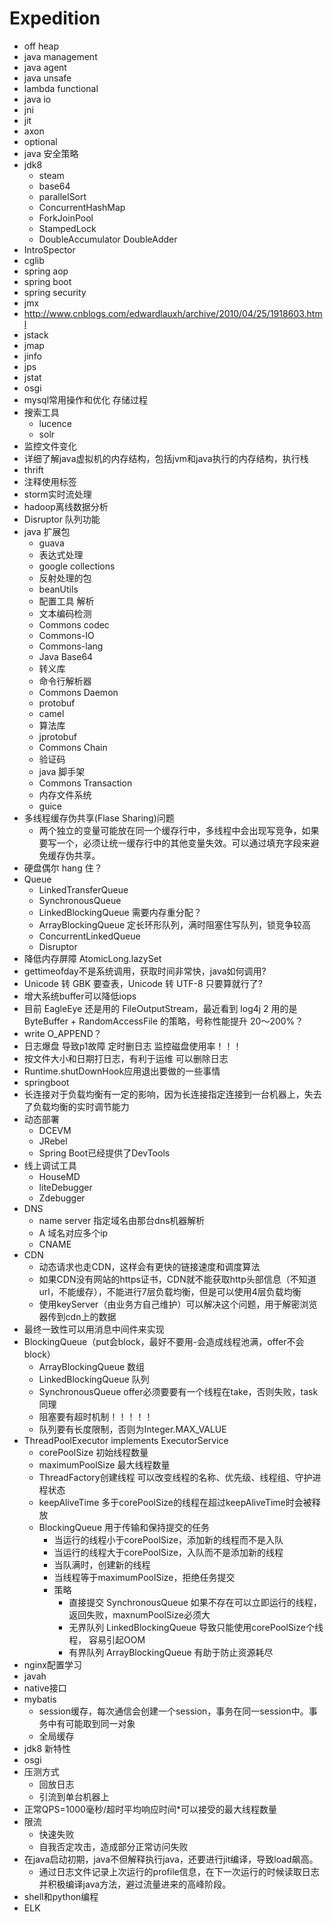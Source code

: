 # Expedition
- off heap
- java management
- java agent
- java unsafe
- lambda functional
- java io
- jni
- jit
- axon
- optional
- java 安全策略
- jdk8
	- steam
	- base64
	- parallelSort
	- ConcurrentHashMap
	- ForkJoinPool
	- StampedLock
	- DoubleAccumulator DoubleAdder
- IntroSpector
- cglib
- spring aop
- spring boot
- spring security
- jmx
- http://www.cnblogs.com/edwardlauxh/archive/2010/04/25/1918603.html
- jstack
- jmap
- jinfo
- jps
- jstat
- osgi
- mysql常用操作和优化 存储过程
- 搜索工具
	- lucence
	- solr
- 监控文件变化
- 详细了解java虚拟机的内存结构，包括jvm和java执行的内存结构，执行栈
- thrift
- 注释使用标签
- storm实时流处理
- hadoop离线数据分析
- Disruptor 队列功能
- java 扩展包
	- guava
	- 表达式处理
	- google collections
	- 反射处理的包
	- beanUtils
	- 配置工具  解析
	- 文本编码检测
	- Commons codec
	- Commons-IO
	- Commons-lang
	- Java Base64
	- 转义库
	- 命令行解析器
	- Commons Daemon
	- protobuf
	- camel
	- 算法库
	- jprotobuf
	- Commons Chain
	- 验证码
	- java 脚手架
	- Commons Transaction
	- 内存文件系统
	- guice
- 多线程缓存伪共享(Flase Sharing)问题
	- 两个独立的变量可能放在同一个缓存行中，多线程中会出现写竞争，如果要写一个，必须让统一缓存行中的其他变量失效。可以通过填充字段来避免缓存伪共享。
- 硬盘偶尔 hang 住？
- Queue
	- LinkedTransferQueue 
	- SynchronousQueue 
	- LinkedBlockingQueue 需要内存重分配？
	- ArrayBlockingQueue 定长环形队列，满时阻塞住写队列，锁竞争较高
	- ConcurrentLinkedQueue
	- Disruptor
- 降低内存屏障 AtomicLong.lazySet
- gettimeofday不是系统调用，获取时间非常快，java如何调用?
- Unicode 转 GBK 要查表，Unicode 转 UTF-8 只要算就行了?
- 增大系统buffer可以降低iops
- 目前 EagleEye 还是用的 FileOutputStream，最近看到 log4j 2 用的是 ByteBuffer + RandomAccessFile 的策略，号称性能提升 20～200%？
- write O_APPEND？
- 日志爆盘 导致p1故障  定时删日志   监控磁盘使用率！！！
- 按文件大小和日期打日志，有利于运维   可以删除日志
- Runtime.shutDownHook应用退出要做的一些事情
- springboot
- 长连接对于负载均衡有一定的影响，因为长连接指定连接到一台机器上，失去了负载均衡的实时调节能力
- 动态部署
	- DCEVM
	- JRebel
	- Spring Boot已经提供了DevTools
- 线上调试工具
	- HouseMD
	- liteDebugger
	- Zdebugger
- DNS
	- name server 指定域名由那台dns机器解析
	- A 域名对应多个ip
	- CNAME
- CDN  
	- 动态请求也走CDN，这样会有更快的链接速度和调度算法
	- 如果CDN没有网站的https证书，CDN就不能获取http头部信息（不知道url，不能缓存），不能进行7层负载均衡，但是可以使用4层负载均衡
	- 使用keyServer（由业务方自己维护）可以解决这个问题，用于解密浏览器传到cdn上的数据
- 最终一致性可以用消息中间件来实现
- BlockingQueue（put会block，最好不要用-会造成线程池满，offer不会block）
	- ArrayBlockingQueue 数组
	- LinkedBlockingQueue 队列
	- SynchronousQueue offer必须要要有一个线程在take，否则失败，task同理
	- 阻塞要有超时机制！！！！！
	- 队列要有长度限制，否则为Integer.MAX_VALUE
- ThreadPoolExecutor implements ExecutorService
	- corePoolSize 初始线程数量
	- maximumPoolSize 最大线程数量
	- ThreadFactory创建线程 可以改变线程的名称、优先级、线程组、守护进程状态
	- keepAliveTime 多于corePoolSize的线程在超过keepAliveTime时会被释放
	- BlockingQueue 用于传输和保持提交的任务
		- 当运行的线程小于corePoolSize，添加新的线程而不是入队
		- 当运行的线程大于corePoolSize，入队而不是添加新的线程
		- 当队满时，创建新的线程
		- 当线程等于maximumPoolSize，拒绝任务提交
		- 策略
			- 直接提交 SynchronousQueue 如果不存在可以立即运行的线程，返回失败，maxnumPoolSize必须大
			- 无界队列 LinkedBlockingQueue 导致只能使用corePoolSize个线程， 容易引起OOM
			- 有界队列 ArrayBlockingQueue 有助于防止资源耗尽
- nginx配置学习
- javah
- native接口
- mybatis
	- session缓存，每次通信会创建一个session，事务在同一session中。事务中有可能取到同一对象
	- 全局缓存
- jdk8 新特性
- osgi
- 压测方式
	- 回放日志
	- 引流到单台机器上
- 正常QPS=1000毫秒/超时平均响应时间*可以接受的最大线程数量
- 限流
	- 快速失败
	- 自我否定攻击，造成部分正常访问失败
- 在java启动初期，java不但解释执行java，还要进行jit编译，导致load飙高。
	- 通过日志文件记录上次运行的profile信息，在下一次运行的时候读取日志并积极编译java方法，避过流量进来的高峰阶段。
- shell和python编程
- ELK